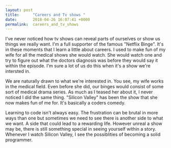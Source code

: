 ```yaml
---
layout: post
title:      "Careers and Tv shows "
date:       2018-04-26 16:07:41 +0000
permalink:  careers_and_tv_shows
---
```



I've never noticed how tv shows can reveal parts of ourselves or show us things we really want. I'm a full supporter of the famous "Netflix Binge". It's in these moments that I learn a little about careers. I used to make fun of my wife for all the medical shows she would watch. She would watch one and try to figure out what the doctors diagnosis was before they would say it within the episode. I'm sure a lot of us do this when it's a show we're intersted in.

We are naturally drawn to what we're interested in. You see, my wife works in the medical field. Even before she did, our binges would consist of some sort of medical drama series. As much as I teased her about it, I never noticed I did the same thing. "Silicon Valley" has been the show that she now makes fun of me for. It's basically a coders comedy. 

Learning to code isn't always easy. The frustration can be brutal in more ways than one but sometimes we need to see there is another side to what we want. A side that could lead to a rewarding life. However unreal a show may be, there is still something special in seeing yourself within a story. Whenever I watch Silicon Valley, I see the possiblities of becoming a solid programmer. 
